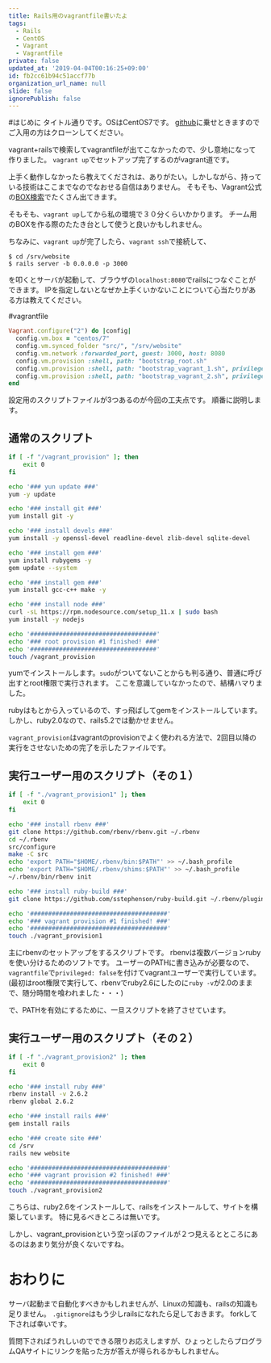 ```yaml
---
title: Rails用のvagrantfile書いたよ
tags:
  - Rails
  - CentOS
  - Vagrant
  - Vagrantfile
private: false
updated_at: '2019-04-04T00:16:25+09:00'
id: fb2cc61b94c51accf77b
organization_url_name: null
slide: false
ignorePublish: false
---
```

#はじめに
タイトル通りです。OSはCentOS7です。
[github](https://github.com/iwamoto-takaaki/vagrantfile-for-rails)に乗せときますのでご入用の方はクローンしてください。

vagrant+railsで検索してvagrantfileが出てこなかったので、少し意地になって作りました。
`vagrant up`でセットアップ完了するのがvagrant道です。

上手く動作しなかったら教えてくだされは、ありがたい。しかしながら、持っている技術はここまでなのでなおせる自信はありません。
そもそも、Vagrant公式の[BOX検索](https://app.vagrantup.com/boxes/search?utf8=%E2%9C%93&sort=downloads&provider=&q=rails)でたくさん出てきます。

そもそも、`vagrant up`してから私の環境で３０分くらいかかります。
チーム用のBOXを作る際のたたき台として使うと良いかもしれません。

ちなみに、`vagrant up`が完了したら、`vagrant ssh`で接続して、

```shell
$ cd /srv/website
$ rails server -b 0.0.0.0 -p 3000
```
を叩くとサーバが起動して、ブラウザの`localhost:8080`でrailsにつなぐことができます。
IPを指定しないとなぜか上手くいかないことについて心当たりがある方は教えてください。

#vagrantfile
```ruby
Vagrant.configure("2") do |config|
  config.vm.box = "centos/7"
  config.vm.synced_folder "src/", "/srv/website"
  config.vm.network :forwarded_port, guest: 3000, host: 8080
  config.vm.provision :shell, path: "bootstrap_root.sh"
  config.vm.provision :shell, path: "bootstrap_vagrant_1.sh", privileged: false
  config.vm.provision :shell, path: "bootstrap_vagrant_2.sh", privileged: false
end
```

設定用のスクリプトファイルが3つあるのが今回の工夫点です。
順番に説明します。

## 通常のスクリプト


```bootstrap_root.sh
if [ -f "/vagrant_provision" ]; then
	exit 0
fi

echo '### yun update ###'
yum -y update

echo '### install git ###'
yum install git -y

echo '### install devels ###'
yum install -y openssl-devel readline-devel zlib-devel sqlite-devel

echo '### install gem ###'
yum install rubygems -y
gem update --system

echo '### install gem ###'
yum install gcc-c++ make -y

echo '### install node ###'
curl -sL https://rpm.nodesource.com/setup_11.x | sudo bash
yum install -y nodejs

echo '###################################'
echo '### root provision #1 finished! ###'
echo '###################################'
touch /vagrant_provision
```

yumでインストールします。`sudo`がついてないことからも判る通り、普通に呼び出すとroot権限で実行されます。
ここを意識していなかったので、結構ハマりました。

rubyはもとから入っているので、すっ飛ばしてgemをインストールしています。
しかし、ruby2.0なので、rails5.2では動かせません。

`vagrant_provision`はvagrantのprovisionでよく使われる方法で、2回目以降の実行をさせないための完了を示したファイルです。

## 実行ユーザー用のスクリプト（その１）
```bash:bootstrap_vagrant_1.sh
if [ -f "./vagrant_provision1" ]; then
	exit 0
fi

echo '### install rbenv ###'
git clone https://github.com/rbenv/rbenv.git ~/.rbenv
cd ~/.rbenv 
src/configure 
make -C src
echo 'export PATH="$HOME/.rbenv/bin:$PATH"' >> ~/.bash_profile
echo 'export PATH="$HOME/.rbenv/shims:$PATH"' >> ~/.bash_profile
~/.rbenv/bin/rbenv init

echo '### install ruby-build ###'
git clone https://github.com/sstephenson/ruby-build.git ~/.rbenv/plugins/ruby-build

echo '######################################'
echo '### vagrant provision #1 finished! ###'
echo '######################################'
touch ./vagrant_provision1
```

主にrbenvのセットアップをするスクリプトです。
rbenvは複数バージョンrubyを使い分けるためのソフトです。
ユーザーのPATHに書き込みが必要なので、`vagrantfile`で`privileged: false`を付けてvagrantユーザーで実行しています。
(最初はroot権限で実行して、rbenvでruby2.6にしたのに`ruby -v`が2.0のままで、随分時間を喰われました・・・)

で、PATHを有効にするために、一旦スクリプトを終了させています。

## 実行ユーザー用のスクリプト（その２）
```bash:bootstrap_vagrant_2.sh
if [ -f "./vagrant_provision2" ]; then
	exit 0
fi

echo '### install ruby ###'
rbenv install -v 2.6.2
rbenv global 2.6.2

echo '### install rails ###'
gem install rails

echo '### create site ###'
cd /srv
rails new website

echo '######################################'
echo '### vagrant provision #2 finished! ###'
echo '######################################'
touch ./vagrant_provision2
```

こちらは、ruby2.6をインストールして、railsをインストールして、サイトを構築しています。
特に見るべきところは無いです。

しかし、vagrant_provisionという空っぽのファイルが２つ見えるとところにあるのはあまり気分が良くないですね。

# おわりに
サーバ起動まで自動化すべきかもしれませんが、Linuxの知識も、railsの知識も足りません。
`.gitignore`はもう少しrailsになれたら足しておきます。
forkして下されば幸いです。

質問下さればうれしいのでできる限りお応えしますが、ひょっとしたらプログラムQAサイトにリンクを貼った方が答えが得られるかもしれません。
